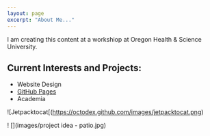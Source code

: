 ```yaml
---
layout: page
excerpt: "About Me..."
---
```


I am creating this content at a workshiop at Oregon Health & Science University.

## Current Interests and Projects:

- Website Design
- [GitHub Pages](http://github.io)
- Academia

![Jetpacktocat[(https://octodex.github.com/images/jetpacktocat.png)

! [](images/project idea - patio.jpg)
